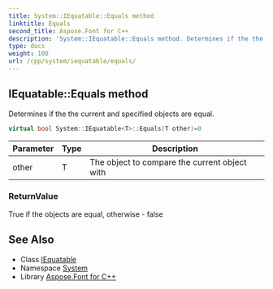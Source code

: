 ```yaml
---
title: System::IEquatable::Equals method
linktitle: Equals
second_title: Aspose.Font for C++
description: 'System::IEquatable::Equals method. Determines if the the current and specified objects are equal in C++.'
type: docs
weight: 100
url: /cpp/system/iequatable/equals/
---
```

## IEquatable::Equals method


Determines if the the current and specified objects are equal.

```cpp
virtual bool System::IEquatable<T>::Equals(T other)=0
```


| Parameter | Type | Description |
| --- | --- | --- |
| other | T | The object to compare the current object with |

### ReturnValue

True if the objects are equal, otherwise - false

## See Also

* Class [IEquatable](../)
* Namespace [System](../../)
* Library [Aspose.Font for C++](../../../)

